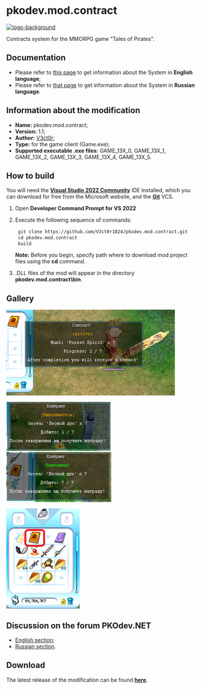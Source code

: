 # pkodev.mod.contract

[![logo-background](https://user-images.githubusercontent.com/3164064/163711104-29410e0d-3c86-411a-9319-9ffeaa62abb8.png)](http://pkodev.net "PKOdev.NET")

Contracts system for the MMORPG game "Tales of Pirates".

## Documentation

- Please refer to [this page](https://github.com/V3ct0r1024/pkodev.mod.contract/blob/master/doc/pkodev.mod.contract.doc.en.md) to get information about the System in **English language**;
- Please refer to [that page](https://github.com/V3ct0r1024/pkodev.mod.contract/blob/master/doc/pkodev.mod.contract.doc.ru.md) to get information about the System in **Russian language**.

## Information about the modification

- **Name:** pkodev.mod.contract;
- **Version:** 1.1;
- **Author:** [V3ct0r](https://github.com/V3ct0r1024);
- **Type:** for the game client (Game.exe);
- **Supported executable .exe files:** GAME_13X_0, GAME_13X_1, GAME_13X_2, GAME_13X_3, GAME_13X_4, GAME_13X_5.

## How to build

You will need the [**Visual Studio 2022 Community**](https://visualstudio.microsoft.com/vs/community/) IDE installed, which you can download for free from the Microsoft website, and the [**Git**](https://git-scm.com/) VCS.

1. Open **Developer Command Prompt for VS 2022**
2. Execute the following sequence of commands:

	
		git clone https://github.com/V3ct0r1024/pkodev.mod.contract.git
		cd pkodev.mod.contract
		build
	**Note:** Before you begin, specify path where to download mod project files using the **cd** command.
       
3. .DLL files of the mod will appear in the directory **pkodev.mod.contract\bin**.

## Gallery

![Image 1](https://raw.githubusercontent.com/V3ct0r1024/pkodev.mod.contract/master/img/active_eng.png)

![Image 2](https://raw.githubusercontent.com/V3ct0r1024/pkodev.mod.contract/master/img/active_rus.png)
![Image 3](https://raw.githubusercontent.com/V3ct0r1024/pkodev.mod.contract/master/img/completed_rus.png)

![Image 4](https://raw.githubusercontent.com/V3ct0r1024/pkodev.mod.contract/master/img/bag.png)

## Discussion on the forum PKOdev.NET

- [English section](https://pkodev.net/topic/5903-contract-system/);
- [Russian section](https://pkodev.net/topic/5902-%D1%81%D0%B8%D1%81%D1%82%D0%B5%D0%BC%D0%B0-%D0%BA%D0%BE%D0%BD%D1%82%D1%80%D0%B0%D0%BA%D1%82%D0%BE%D0%B2/).

## Download

The latest release of the modification can be found **[here](https://github.com/V3ct0r1024/pkodev.mod.contract/releases/)**.
